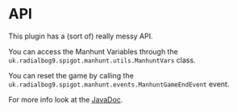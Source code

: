 # API
This plugin has a (sort of) really messy API.

You can access the Manhunt Variables through the `uk.radialbog9.spigot.manhunt.utils.ManhuntVars` class.

You can reset the game by calling the `uk.radialbog9.spigot.manhunt.events.ManhuntGameEndEvent` event.

For more info look at the [JavaDoc](http://ci.radialbog9.uk/job/Minecraft%20Manhunt/uk.radialbog9.spigot$MinecraftManhunt/javadoc/).